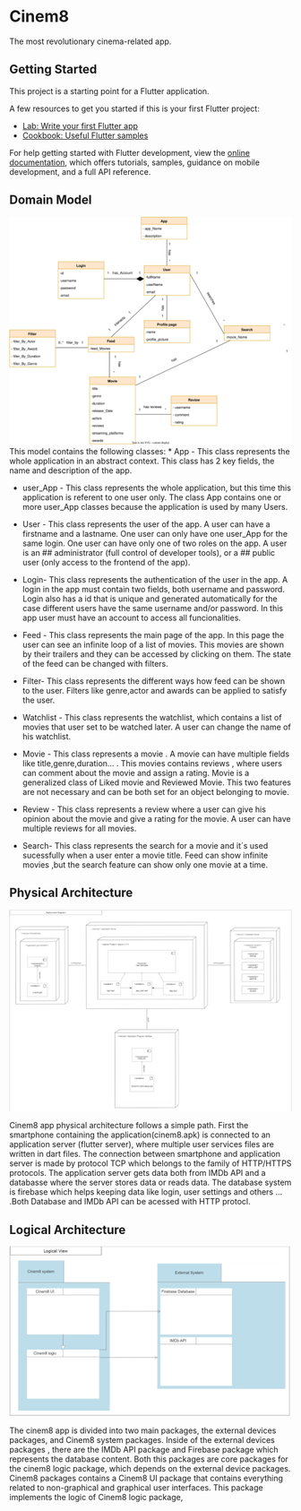 # Cinem8

The most revolutionary cinema-related app.

## Getting Started

This project is a starting point for a Flutter application.

A few resources to get you started if this is your first Flutter project:

- [Lab: Write your first Flutter app](https://docs.flutter.dev/get-started/codelab)
- [Cookbook: Useful Flutter samples](https://docs.flutter.dev/cookbook)

For help getting started with Flutter development, view the
[online documentation](https://docs.flutter.dev/), which offers tutorials,
samples, guidance on mobile development, and a full API reference.

## Domain Model
<img src="umlee.drawio (1).drawio.svg"> 
This model contains the following classes:
  * App - This class represents the whole application in an abstract context. This class has 2 key fields, the name and description
    of the app.
    
  * user_App - This class represents the whole application, but this time this application is referent to one user only. The class App contains one or more
    user_App classes because the application is used by many Users.
    
  * User - This class represents the user of the app. A user can have a firstname and a lastname. One user can only have one user_App for the same login.
    One user can have only one of two roles on the app. A user is an ## administrator (full control of developer tools), or a ## public user (only access to the           frontend of the app).

  * Login- This class represents the authentication of the user in the app. A login in the app must contain two fields, both username and password. Login also has a id
    that is unique and generated automatically for the case different users have the same username and/or password. In this app user must have an account to access all
    funcionalities.

  * Feed - This class represents the main page of the app. In this page the user can see an infinite loop of a list of movies. This movies are shown by their trailers    and they can be accessed by clicking on them. The state of the feed can be changed with filters.
  
  * Filter- This class represents the different ways how feed can be shown to the user. Filters like genre,actor and awards can be applied to satisfy the user.

  * Watchlist - This class represents the watchlist, which contains a list of movies that user set to be watched later. A user can change the name of his watchlist.

  * Movie - This class represents a movie .  A movie can have multiple fields like title,genre,duration... . This movies contains reviews , where users can comment       about the movie and assign a rating. Movie is a generalized class of Liked movie and Reviewed Movie. This two features are not necessary and can be both set for an     object belonging to movie.

  * Review - This class represents a review where a user can give his opinion about the movie and give a rating for the movie. A user can have multiple reviews for all   movies.
  
  * Search- This class represents the search for a movie and it´s used sucessfully when a user enter a movie title. Feed can show infinite movies ,but the search         feature can show only one movie at a time.

## Physical Architecture
![alt text](physicalarch.jpg)

Cinem8 app physical architecture follows a simple path. First the smartphone containing the application(cinem8.apk) is connected to an application server (flutter server), where multiple user services files are written in dart files. The connection between smartphone and application server is made by protocol TCP which belongs to the
family of HTTP/HTTPS protocols. The application server gets data both from IMDb API and a databasse where the server stores data or reads data. The database system is
firebase which helps keeping data like login, user settings and others ... .Both Database and IMDb API can be acessed with HTTP protocl.

## Logical Architecture
![alt text](logicalarch.jpg)

The cinem8 app is divided into two main packages, the external devices packages, and Cinem8 system packages. Inside of the external devices packages , there are the
IMDb API package and Firebase package which represents the database content. Both this packages are core packages for the cinem8 logic package, which depends on the external device packages. Cinem8 packages contains a Cinem8 UI package that contains everything related to non-graphical and graphical user interfaces. This package implements the logic of Cinem8 logic package,




